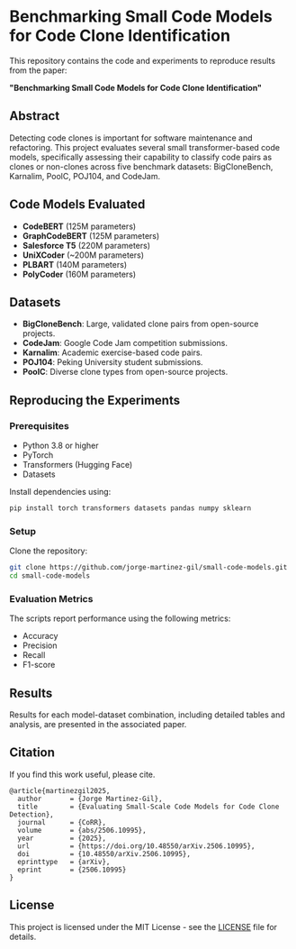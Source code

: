 # Benchmarking Small Code Models for Code Clone Identification

This repository contains the code and experiments to reproduce results from the paper:

**"Benchmarking Small Code Models for Code Clone Identification"**

## Abstract
Detecting code clones is important for software maintenance and refactoring. This project evaluates several small transformer-based code models, specifically assessing their capability to classify code pairs as clones or non-clones across five benchmark datasets: BigCloneBench, Karnalim, PoolC, POJ104, and CodeJam.

## Code Models Evaluated
- **CodeBERT** (125M parameters)
- **GraphCodeBERT** (125M parameters)
- **Salesforce T5** (220M parameters)
- **UniXCoder** (~200M parameters)
- **PLBART** (140M parameters)
- **PolyCoder** (160M parameters)

## Datasets
- **BigCloneBench**: Large, validated clone pairs from open-source projects.
- **CodeJam**: Google Code Jam competition submissions.
- **Karnalim**: Academic exercise-based code pairs.
- **POJ104**: Peking University student submissions.
- **PoolC**: Diverse clone types from open-source projects.

## Reproducing the Experiments

### Prerequisites
- Python 3.8 or higher
- PyTorch
- Transformers (Hugging Face)
- Datasets

Install dependencies using:
```bash
pip install torch transformers datasets pandas numpy sklearn
```

### Setup
Clone the repository:
```bash
git clone https://github.com/jorge-martinez-gil/small-code-models.git
cd small-code-models
```

### Evaluation Metrics
The scripts report performance using the following metrics:
- Accuracy
- Precision
- Recall
- F1-score

## Results
Results for each model-dataset combination, including detailed tables and analysis, are presented in the associated paper.

## Citation
If you find this work useful, please cite.

```
@article{martinezgil2025,
  author       = {Jorge Martinez-Gil},
  title        = {Evaluating Small-Scale Code Models for Code Clone Detection},
  journal      = {CoRR},
  volume       = {abs/2506.10995},
  year         = {2025},
  url          = {https://doi.org/10.48550/arXiv.2506.10995},
  doi          = {10.48550/arXiv.2506.10995},
  eprinttype   = {arXiv},
  eprint       = {2506.10995}
}
```

## License
This project is licensed under the MIT License - see the [LICENSE](LICENSE) file for details.
